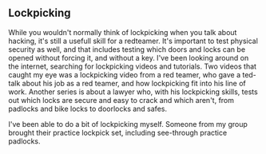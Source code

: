 <h2>Lockpicking</h2>

While you wouldn't normally think of lockpicking when you talk about hacking, it's still a usefull skill for a redteamer.
It's important to test physical security as well, and that includes testing which doors and locks can be opened without forcing it, and without a key. 
I've been looking around on the internet, searching for lockpicking videos and tutorials. Two videos that caught my eye was a lockpicking video from a red teamer, who gave a ted-talk about his job as a red teamer, and how lockpicking fit into his line of work. 
Another series is about a lawyer who, with his lockpicking skills, tests out which locks are secure and easy to crack and which aren't, from padlocks and bike locks to doorlocks and safes.

I've been able to do a bit of lockpicking myself. Someone from my group brought their practice lockpick set, including see-through practice padlocks. 
<img href="lockpick1.jpeg"/>
<img href="lockpick2.jpeg"/>

